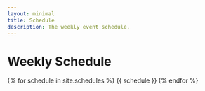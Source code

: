 ```yaml
---
layout: minimal
title: Schedule
description: The weekly event schedule.
---
```


# Weekly Schedule

{% for schedule in site.schedules %}
{{ schedule }}
{% endfor %}
